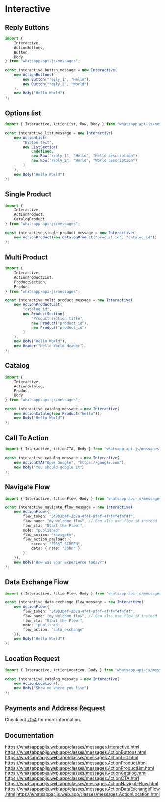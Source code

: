 # Interactive

## Reply Buttons

```ts
import {
    Interactive,
    ActionButtons,
    Button,
    Body
} from "whatsapp-api-js/messages";

const interactive_button_message = new Interactive(
    new ActionButtons(
        new Button("reply_1", "Hello"),
        new Button("reply_2", "World")
    ),
    new Body("Hello World")
);
```

## Options list

```ts
import { Interactive, ActionList, Row, Body } from "whatsapp-api-js/messages";

const interactive_list_message = new Interactive(
    new ActionList(
        "Button text",
        new ListSection(
            undefined,
            new Row("reply_1", "Hello", "Hello description"),
            new Row("reply_2", "World", "World description")
        )
    ),
    new Body("Hello World")
);
```

## Single Product

```ts
import {
    Interactive,
    ActionProduct,
    CatalogProduct
} from "whatsapp-api-js/messages";

const interactive_single_product_message = new Interactive(
    new ActionProduct(new CatalogProduct("product_id", "catalog_id"))
);
```

## Multi Product

```ts
import {
    Interactive,
    ActionProductList,
    ProductSection,
    Product
} from "whatsapp-api-js/messages";

const interactive_multi_product_message = new Interactive(
    new ActionProductList(
        "catalog_id",
        new ProductSection(
            "Product section title",
            new Product("product_id"),
            new Product("product_id")
        )
    ),
    new Body("Hello World"),
    new Header("Hello World Header")
);
```

## Catalog

```ts
import {
    Interactive,
    ActionCatalog,
    Product,
    Body
} from "whatsapp-api-js/messages";

const interactive_catalog_message = new Interactive(
    new ActionCatalog(new Product("hello")),
    new Body("Hello World")
);
```

## Call To Action

```ts
import { Interactive, ActionCTA, Body } from "whatsapp-api-js/messages";

const interactive_catalog_message = new Interactive(
    new ActionCTA("Open Google", "https://google.com"),
    new Body("You should google it")
);
```

## Navigate Flow

```ts
import { Interactive, ActionFlow, Body } from "whatsapp-api-js/messages";

const interactive_navigate_flow_message = new Interactive(
    new ActionFlow({
        flow_token: "5f9b3b4f-2b7a-4f4f-8f4f-4f4f4f4f4f4f",
        flow_name: "my_welcome_flow", // Can also use flow_id instead
        flow_cta: "Start the Flow!",
        mode: "published",
        flow_action: "navigate",
        flow_action_payload: {
            screen: "FIRST_SCREEN",
            data: { name: "John" }
        }
    }),
    new Body("How was your experience today?")
);
```

## Data Exchange Flow

```ts
import { Interactive, ActionFlow, Body } from "whatsapp-api-js/messages";

const interactive_data_exchange_flow_message = new Interactive(
    new ActionFlow({
        flow_token: "5f9b3b4f-2b7a-4f4f-8f4f-4f4f4f4f4f4f",
        flow_name: "my_welcome_flow", // Can also use flow_id instead
        flow_cta: "Start the Flow!",
        mode: "published",
        flow_action: "data_exchange"
    }),
    new Body("Hello World")
);
```

## Location Request

```ts
import { Interactive, ActionLocation, Body } from "whatsapp-api-js/messages";

const interactive_catalog_message = new Interactive(
    new ActionLocation(),
    new Body("Show me where you live")
);
```

## Payments and Address Request

Check out [#154](https://github.com/Secreto31126/whatsapp-api-js/issues/154) for more information.

## Documentation

https://whatsappapijs.web.app/classes/messages.Interactive.html
https://whatsappapijs.web.app/classes/messages.ActionButtons.html
https://whatsappapijs.web.app/classes/messages.ActionList.html
https://whatsappapijs.web.app/classes/messages.ActionProduct.html
https://whatsappapijs.web.app/classes/messages.ActionProductList.html
https://whatsappapijs.web.app/classes/messages.ActionCatalog.html
https://whatsappapijs.web.app/classes/messages.ActionCTA.html
https://whatsappapijs.web.app/classes/messages.ActionNavigateFlow.html
https://whatsappapijs.web.app/classes/messages.ActionDataExchangeFlow.html
https://whatsappapijs.web.app/classes/messages.ActionLocation.html
